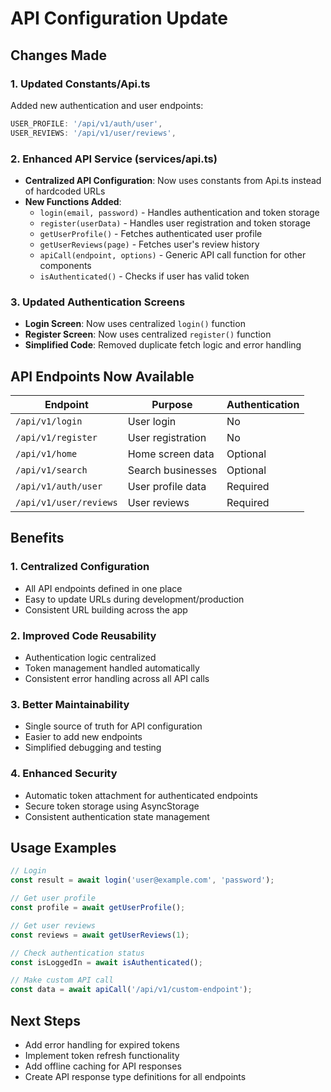 # API Configuration Update

## Changes Made

### 1. Updated Constants/Api.ts
Added new authentication and user endpoints:
```typescript
USER_PROFILE: '/api/v1/auth/user',
USER_REVIEWS: '/api/v1/user/reviews',
```

### 2. Enhanced API Service (services/api.ts)
- **Centralized API Configuration**: Now uses constants from Api.ts instead of hardcoded URLs
- **New Functions Added**:
  - `login(email, password)` - Handles authentication and token storage
  - `register(userData)` - Handles user registration and token storage
  - `getUserProfile()` - Fetches authenticated user profile
  - `getUserReviews(page)` - Fetches user's review history
  - `apiCall(endpoint, options)` - Generic API call function for other components
  - `isAuthenticated()` - Checks if user has valid token

### 3. Updated Authentication Screens
- **Login Screen**: Now uses centralized `login()` function
- **Register Screen**: Now uses centralized `register()` function
- **Simplified Code**: Removed duplicate fetch logic and error handling

## API Endpoints Now Available

| Endpoint | Purpose | Authentication |
|----------|---------|----------------|
| `/api/v1/login` | User login | No |
| `/api/v1/register` | User registration | No |
| `/api/v1/home` | Home screen data | Optional |
| `/api/v1/search` | Search businesses | Optional |
| `/api/v1/auth/user` | User profile data | Required |
| `/api/v1/user/reviews` | User reviews | Required |

## Benefits

### 1. **Centralized Configuration**
- All API endpoints defined in one place
- Easy to update URLs during development/production
- Consistent URL building across the app

### 2. **Improved Code Reusability**
- Authentication logic centralized
- Token management handled automatically
- Consistent error handling across all API calls

### 3. **Better Maintainability**
- Single source of truth for API configuration
- Easier to add new endpoints
- Simplified debugging and testing

### 4. **Enhanced Security**
- Automatic token attachment for authenticated endpoints
- Secure token storage using AsyncStorage
- Consistent authentication state management

## Usage Examples

```typescript
// Login
const result = await login('user@example.com', 'password');

// Get user profile
const profile = await getUserProfile();

// Get user reviews
const reviews = await getUserReviews(1);

// Check authentication status
const isLoggedIn = await isAuthenticated();

// Make custom API call
const data = await apiCall('/api/v1/custom-endpoint');
```

## Next Steps
- Add error handling for expired tokens
- Implement token refresh functionality
- Add offline caching for API responses
- Create API response type definitions for all endpoints
